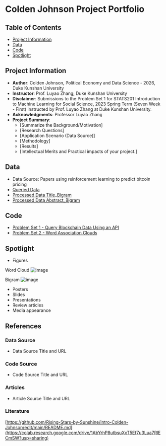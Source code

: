 # Colden Johnson Project Portfolio

## Table of Contents
- [Project Information](https://github.com/Rising-Stars-by-Sunshine/stats201-PS1-ColdenJohnson#project_information)
- [Data](https://github.com/Rising-Stars-by-Sunshine/stats201-PS1-ColdenJohnson#data)
- [Code](https://github.com/Rising-Stars-by-Sunshine/stats201-PS1-ColdenJohnson#code)
- [Spotlight](https://github.com/Rising-Stars-by-Sunshine/stats201-PS1-ColdenJohnson#spotlight)


## Project Information
- **Author**: Colden Johnson, Political Economy and Data Science - 2026, Duke Kunshan University
- **Instructor**: Prof. Luyao Zhang, Duke Kunshan University
- **Disclaimer**: Submissions to the Problem Set 1 for STATS201 Introduction to Machine Learning for Social Science, 2023 Spring Term (Seven Week - First) instructed by Prof. Luyao Zhang at Duke Kunshan University.
- **Acknowledgments**: Professor Luyao Zhang
- **Project Summary**: 
  - [Summarize the Background/Motivation]
  - [Research Questions]
  - [Application Scenario (Data Source)]
  - [Methodology]
  - [Results]
  - [Intellectual Merits and Practical impacts of your project.]


## Data
- Data Source: Papers using reinforcement learning to predict bitcoin pricing
- [Queried Data](https://github.com/ColdenJohnson/Stats201-PS1-ColdenJohnson/blob/main/data/Queried_Data/Bibliography%20Citations.csv)
- [Processed Data Title_Bigram](https://github.com/ColdenJohnson/Stats201-PS1-ColdenJohnson/blob/main/data/Processed_Data/title_bigram.csv)
- [Processed Data Abstract_Bigram](https://github.com/ColdenJohnson/Stats201-PS1-ColdenJohnson/blob/main/data/Processed_Data/abstract_bigram.csv)

## Code
- [Problem Set 1 - Query Blockchain Data Using an API](https://colab.research.google.com/drive/1AbYrhP8utbsuXxT5Ef7u3Lua7RlECmSW)
- [Problem Set 2 - Word Association Clouds](https://colab.research.google.com/drive/1OwKz1WhyP5aiOPkGSp6b57AwLK0DJnOb)

## Spotlight
- Figures

Word Cloud
![image](https://user-images.githubusercontent.com/118926209/216818931-f3bf3115-64fc-41b2-9788-3ef70fcfb889.png)

Bigram
![image](https://user-images.githubusercontent.com/118926209/216818668-87475eec-0cca-4b9c-9a95-ca51979f622e.png)
- Posters
- Slides
- Presentations
- Review articles
- Media appearance

## References

### Data Source
- Data Source Title and URL
### Code Source
- Code Source Title and URL
### Articles
- Article Source Title and URL
### Literature

[https://github.com/Rising-Stars-by-Sunshine/Intro-Colden-Johnson/edit/main/README.md](https://colab.research.google.com/drive/1AbYrhP8utbsuXxT5Ef7u3Lua7RlECmSW?usp=sharing)

